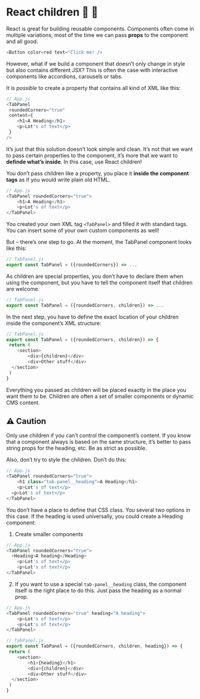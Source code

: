 # React children 👶 💬

React is great for building reusable components. Components often come in multiple variations; most of the time we can pass **props** to the component and all good.
```js
<Button color=red text="Click me! />
```

However, what if we build a component that doesn’t only change in style but also contains different JSX? This is often the case with interactive components like accordions, carousels or tabs.

It is *possible* to create a property that contains all kind of XML like this:
```js
// App.js
<TabPanel
 roundedCorners="true"
 content={
	<h1>A Heading</h1>
	<p>Lot's of text</p>
 }
/>
```

It’s just that this solution doesn’t look simple and clean. It’s not that we want to pass certain properties to the component, it’s more that we want to **definde what’s inside**.  In this case, use React children!

You don’t pass children like a property, you place it **inside the component tags** as if you would write plain old HTML.

```js
// App.js
<TabPanel roundedCorners="true">
	<h1>A Heading</h1>
	<p>Lot's of text</p>
</TabPanel>
```

You created your own XML tag `<TabPanel>` and filled it with standard tags. You can insert some of your own custom components as well! 

But – there’s one step to go. At the moment, the TabPanel component looks like this:
```js
// TabPanel.js
export const TabPanel = ({roundedCorners}) => ...
```

As children are special properties, you don’t have to declare them when using the component, but you have to tell the component itself that children are welcome.

```js
// TabPanel.js
export const TabPanel = ({roundedCorners, children}) => ...
```

In the next step, you have to define the exact location of your children inside the component’s XML structure:

```js
// TabPanel.js
export const TabPanel = ({roundedCorners, children}) => {
 return (
	<section>
		<div>{children}</div>
		<div>Other stuff</div>
  </section>
 )
}
```

Everything you passed as children will be placed exactly in the place you want them to be. Children are often a set of smaller components or dynamic CMS content.

## ⚠️ Caution
Only use children if you can’t control the component’s content. If you know that a component always is based on the same structure, it’s better to pass string props for the heading, etc. Be as strict as possible.

Also, don’t try to style the children. Don’t do this:
```js
// App.js
<TabPanel roundedCorners="true">
	<h1 class="tab-panel__heading">A Heading</h1>
	<p>Lot's of text</p>
  <p>Lot's of text</p>
</TabPanel>
```

You don’t have a place to define that CSS class. You several two options in this case. If the heading is used universally, you could create a Heading component:
1. Create smaller components
```js
// App.js
<TabPanel roundedCorners="true">
  <Heading>A heading</Heading>
	<p>Lot's of text</p>
	<p>Lot's of text</p>
</TabPanel>
```

2. If you want to use a special `tab-panel__heading` class, the component itself is the right place to do this. Just pass the heading as a normal prop.
```js
// App.js
<TabPanel roundedCorners="true" heading="A heading">
	<p>Lot's of text</p>
	<p>Lot's of text</p>
</TabPanel>
```

```js
// TabPanel.js
export const TabPanel = ({roundedCorners, children, heading}) => {
 return (
	<section>
		<h1>{heading}</h1>
		<div>{children}</div>
		<div>Other stuff</div>
  </section>
 )
}
```
